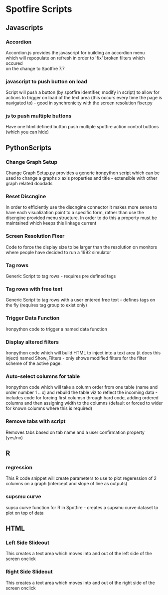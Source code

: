 # Spotfire Scripts
## Javascripts
### Accordion
Accordion.js provides the javascript for building an accordion menu <br>
which will repopulate on refresh in order to 'fix' broken filters which occured<br>
on the change to Spotfire 7.7

### javascript to push button on load
Script will push a button (by spotfire identifier, modify in script) to allow for actions to trigger on load of the text area (this occurs every time the page is navigated to) - good in synchronicity with the screen resolution fixer.py

### js to push multiple buttons

Have one html defined button push multiple spotfire action control buttons (which you can hide) 
## PythonScripts
### Change Graph Setup
Change Graph Setup.py provides a generic ironpython script which can be used to
change a graphs x axis properties and title - extensible with other graph related doodads

### Reset Discngine
In order to efficiently use the discngine connector it makes more sense to have each visualization
point to a specific form, rather than use the discngine provided menu structure. In order to do this 
a property must be maintained which keeps this linkage current

### Screen Resolution Fixer
Code to force the display size to be larger than the resolution on monitors where people have decided to run
a 1992 simulator

### Tag rows
Generic Script to tag rows - requires pre defined tags

### Tag rows with free text
Generic Script to tag rows with a user entered free text - defines tags on the fly (requires tag group to exist only)

### Trigger Data Function
Ironpython code to trigger a named data function

### Display altered filters
Ironpython code which will build HTML to inject into a text area (it does this inject) named Show_Filters - only shows modified filters for the filter scheme of the active page.

### Auto-select columns for table
Ironpython code which will take a column order from one table (name and order number 1 .. x) and rebuild the table viz to reflect the incoming data - includes code for forcing first columsn through hard code, adding ordered columns and then assigning width to the columns (default or forced to wider for known columns where this is required)

### Remove tabs with script
Removes tabs based on tab name and a user confirmation property (yes/no)

## R

### regression
This R code snippet will create parameters to use to plot regeression of 2 columns on a graph (intercept and slope of line as outputs)

### supsmu curve
supsu curve function for R in Spotfire - creates a supsmu curve dataset to plot on top of data
## HTML
### Left Side Slideout
This creates a text area which moves into and out of the left side of the screen onclick

### Right Side Slideout
This creates a text area which moves into and out of the right side of the screen onclick

